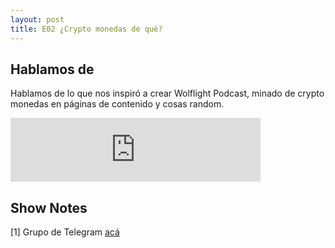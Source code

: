 ```yaml
---
layout: post
title: E02 ¿Crypto monedas de qué?
---
```



## Hablamos de  

Hablamos de lo que nos inspiró a crear Wolflight Podcast, minado de crypto monedas en páginas de contenido y cosas random.  


<iframe src="https://anchor.fm/wolflightpodcast/embed/episodes/E1-1-Crypto-monedas-de-qu-e12o27/a-a2dd7v" height="102px" width="400px" frameborder="0" scrolling="no"></iframe>  

## Show Notes

[1] Grupo de Telegram [acá](https://t.me/wolflightchat)  
  

